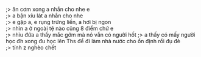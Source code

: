 ;> ăn cơm xong a nhắn cho nhe e<br>
;> a bận xíu lát a nhắn cho nhe<br>
;> e gặp a, e rụng trứng liền, a hơi bị ngon<br>
;> nhìn a ở ngoài tệ nào cũng 8 điểm chứ e<br>
;> nhìu đứa a thấy mắc gớm mà nó vẫn có người hốt
;> a thấy có mấy người học đh xong đu học lên Ths để đi làm nhà nước cho ổn định rồi đụ đẻ<br>
;> tính z nghèo chết
